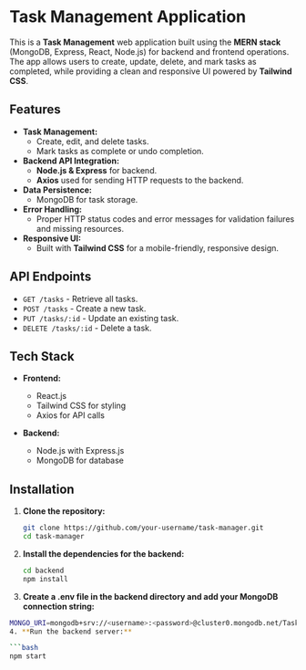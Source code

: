 # Task Management Application

This is a **Task Management** web application built using the **MERN stack** (MongoDB, Express, React, Node.js) for backend and frontend operations. The app allows users to create, update, delete, and mark tasks as completed, while providing a clean and responsive UI powered by **Tailwind CSS**.

## Features

- **Task Management:**
  - Create, edit, and delete tasks.
  - Mark tasks as complete or undo completion.
- **Backend API Integration:**
  - **Node.js & Express** for backend.
  - **Axios** used for sending HTTP requests to the backend.
- **Data Persistence:**
  - MongoDB for task storage.
- **Error Handling:**
  - Proper HTTP status codes and error messages for validation failures and missing resources.
- **Responsive UI:**
  - Built with **Tailwind CSS** for a mobile-friendly, responsive design.

## API Endpoints

- `GET /tasks` - Retrieve all tasks.
- `POST /tasks` - Create a new task.
- `PUT /tasks/:id` - Update an existing task.
- `DELETE /tasks/:id` - Delete a task.

## Tech Stack

- **Frontend:**
  - React.js
  - Tailwind CSS for styling
  - Axios for API calls

- **Backend:**
  - Node.js with Express.js
  - MongoDB for database

## Installation

1. **Clone the repository:**

   ```bash
   git clone https://github.com/your-username/task-manager.git
   cd task-manager

2. **Install the dependencies for the backend:**

   ```bash
   cd backend
   npm install
3. **Create a .env file in the backend directory and add your MongoDB connection string:**

  ```bash
  MONGO_URI=mongodb+srv://<username>:<password>@cluster0.mongodb.net/Tasks_info?retryWrites=true&w=majority
4. **Run the backend server:**

 ```bash
 npm start
